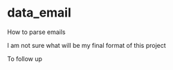 # data_email
How to parse emails

I am not sure what will be my final format of this project

To follow up

